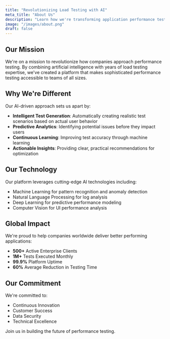 ```yaml
---
title: "Revolutionizing Load Testing with AI"
meta_title: "About Us"
description: "Learn how we're transforming application performance testing with artificial intelligence"
image: "/images/about.png"
draft: false
---
```


## Our Mission

We're on a mission to revolutionize how companies approach performance testing. By combining artificial intelligence with years of load testing expertise, we've created a platform that makes sophisticated performance testing accessible to teams of all sizes.

## Why We're Different

Our AI-driven approach sets us apart by:

- **Intelligent Test Generation**: Automatically creating realistic test scenarios based on actual user behavior
- **Predictive Analytics**: Identifying potential issues before they impact users
- **Continuous Learning**: Improving test accuracy through machine learning
- **Actionable Insights**: Providing clear, practical recommendations for optimization

## Our Technology

Our platform leverages cutting-edge AI technologies including:

- Machine Learning for pattern recognition and anomaly detection
- Natural Language Processing for log analysis
- Deep Learning for predictive performance modeling
- Computer Vision for UI performance analysis

## Global Impact

We're proud to help companies worldwide deliver better performing applications:

- **500+** Active Enterprise Clients
- **1M+** Tests Executed Monthly
- **99.9%** Platform Uptime
- **60%** Average Reduction in Testing Time

## Our Commitment

We're committed to:

- Continuous Innovation
- Customer Success
- Data Security
- Technical Excellence

Join us in building the future of performance testing.

